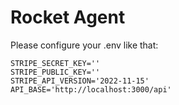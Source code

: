 # Rocket Agent


Please configure your .env like that:
```
STRIPE_SECRET_KEY=''
STRIPE_PUBLIC_KEY=''
STRIPE_API_VERSION='2022-11-15'
API_BASE='http://localhost:3000/api'
```
